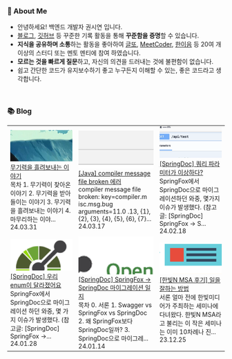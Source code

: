 ### 🚀 About Me

- 안녕하세요! 백엔드 개발자 권시연 입니다.
- [블로그](https://yeonyeon.tistory.com/), [깃허브](https://github.com/yeon-06) 등 꾸준한 기록 활동을 통해 **꾸준함을 증명**할 수 있습니다.
- **지식을 공유하며 소통**하는 활동을 좋아하여 [글또](https://www.notion.so/ac5b18a482fb4df497d4e8257ad4d516), [MeetCoder](https://github.com/Meet-Coder-Study/posting-review), [한이음](https://www.hanium.or.kr/portal/index.do) 등 20여 개 이상의 스터디 또는 멘토 멘티에 참여 하였습니다.
- **모르는 것을 빠르게 질문**하고, 자신의 의견을 드러내는 것에 불편함이 없습니다.
- 쉽고 간단한 코드가 유지보수하기 좋고 누구든지 이해할 수 있는, 좋은 코드라고 생각합니다.

<br/>

### 📚 Blog
<table><tbody><tr>
<td>
    <a href="https://yeonyeon.tistory.com/326">
        <img width="100%" src="/img/5278121341389245668.png"/><br/>
        <div>무기력을 흘려보내는 이야기 </div>
    </a>
    <div>목차 1. 무기력이 찾아온 이야기 2. 무기력을 받아들이는 이야기 3. 무기력을 흘려보내는 이야기 4. 마무리하는 이야...</div>
    <div>24.03.31</div>
</td>
<td>
    <a href="https://yeonyeon.tistory.com/325">
        <img width="100%" src="/img/1988667735155028921.png"/><br/>
        <div>[Java] compiler message file broken 에러 </div>
    </a>
    <div>compiler message file broken: key=compiler.m isc.msg.bug arguments=11.0 .13, {1}, {2}, {3}, {4}, {5}, {6}, {7}...</div>
    <div>24.03.17</div>
</td>
<td>
    <a href="https://yeonyeon.tistory.com/324">
        <img width="100%" src="/img/991161875750636604.png"/><br/>
        <div>[SpringDoc] 쿼리 파라미터가 이상하다? </div>
    </a>
    <div>SpringFox에서 SpringDoc으로 마이그레이션하던 와중, 몇가지 이슈가 발생했다. (참고글: [SpringDoc] SpringFox -> S...</div>
    <div>24.02.18</div>
</td>
</tr>
<tr>
<td>
    <a href="https://yeonyeon.tistory.com/323">
        <img width="100%" src="/img/2611886392896477636.png"/><br/>
        <div>[SpringDoc] 우리 enum이 달라졌어요 </div>
    </a>
    <div>SpringFox에서 SpringDoc으로 마이그레이션 하던 와중, 몇 가지 이슈가 발생했다. (참고글: [SpringDoc] SpringFox ->...</div>
    <div>24.01.28</div>
</td>
<td>
    <a href="https://yeonyeon.tistory.com/322">
        <img width="100%" src="/img/5415289313286374569.png"/><br/>
        <div>[SpringDoc] SpringFox -> SpringDoc 마이그레이션 일지 </div>
    </a>
    <div>목차 0. 서론 1. Swagger vs SpringFox vs SpringDoc 2. 왜 SpringFox보다 SpringDoc일까? 3. SpringDoc으로 마이그레...</div>
    <div>24.01.14</div>
</td>
<td>
    <a href="https://yeonyeon.tistory.com/321">
        <img width="100%" src="/img/2874275454416957899.png"/><br/>
        <div>[한빛N MSA 후기] 일을 잘하는 방법 </div>
    </a>
    <div>서론 얼마 전에 한빛미디어가 주최하는 세미나에 다녀왔다. 한빛N MSA라고 불리는 이 작은 세미나는 이미 10차례나 진...</div>
    <div>23.12.25</div>
</td>
</tr>
</tbody></table>